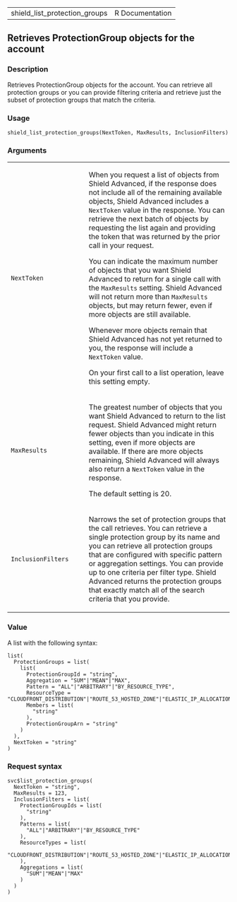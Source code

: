 <table style="width: 100%;">
<tbody>
<tr class="odd">
<td>shield_list_protection_groups</td>
<td style="text-align: right;">R Documentation</td>
</tr>
</tbody>
</table>

## Retrieves ProtectionGroup objects for the account

### Description

Retrieves ProtectionGroup objects for the account. You can retrieve all
protection groups or you can provide filtering criteria and retrieve
just the subset of protection groups that match the criteria.

### Usage

    shield_list_protection_groups(NextToken, MaxResults, InclusionFilters)

### Arguments

<table>
<colgroup>
<col style="width: 35%" />
<col style="width: 65%" />
</colgroup>
<tbody>
<tr class="odd">
<td><code
id="shield_list_protection_groups_:_NextToken">NextToken</code></td>
<td><p>When you request a list of objects from Shield Advanced, if the
response does not include all of the remaining available objects, Shield
Advanced includes a <code>NextToken</code> value in the response. You
can retrieve the next batch of objects by requesting the list again and
providing the token that was returned by the prior call in your
request.</p>
<p>You can indicate the maximum number of objects that you want Shield
Advanced to return for a single call with the <code>MaxResults</code>
setting. Shield Advanced will not return more than
<code>MaxResults</code> objects, but may return fewer, even if more
objects are still available.</p>
<p>Whenever more objects remain that Shield Advanced has not yet
returned to you, the response will include a <code>NextToken</code>
value.</p>
<p>On your first call to a list operation, leave this setting
empty.</p></td>
</tr>
<tr class="even">
<td><code
id="shield_list_protection_groups_:_MaxResults">MaxResults</code></td>
<td><p>The greatest number of objects that you want Shield Advanced to
return to the list request. Shield Advanced might return fewer objects
than you indicate in this setting, even if more objects are available.
If there are more objects remaining, Shield Advanced will always also
return a <code>NextToken</code> value in the response.</p>
<p>The default setting is 20.</p></td>
</tr>
<tr class="odd">
<td><code
id="shield_list_protection_groups_:_InclusionFilters">InclusionFilters</code></td>
<td><p>Narrows the set of protection groups that the call retrieves. You
can retrieve a single protection group by its name and you can retrieve
all protection groups that are configured with specific pattern or
aggregation settings. You can provide up to one criteria per filter
type. Shield Advanced returns the protection groups that exactly match
all of the search criteria that you provide.</p></td>
</tr>
</tbody>
</table>

### Value

A list with the following syntax:

    list(
      ProtectionGroups = list(
        list(
          ProtectionGroupId = "string",
          Aggregation = "SUM"|"MEAN"|"MAX",
          Pattern = "ALL"|"ARBITRARY"|"BY_RESOURCE_TYPE",
          ResourceType = "CLOUDFRONT_DISTRIBUTION"|"ROUTE_53_HOSTED_ZONE"|"ELASTIC_IP_ALLOCATION"|"CLASSIC_LOAD_BALANCER"|"APPLICATION_LOAD_BALANCER"|"GLOBAL_ACCELERATOR",
          Members = list(
            "string"
          ),
          ProtectionGroupArn = "string"
        )
      ),
      NextToken = "string"
    )

### Request syntax

    svc$list_protection_groups(
      NextToken = "string",
      MaxResults = 123,
      InclusionFilters = list(
        ProtectionGroupIds = list(
          "string"
        ),
        Patterns = list(
          "ALL"|"ARBITRARY"|"BY_RESOURCE_TYPE"
        ),
        ResourceTypes = list(
          "CLOUDFRONT_DISTRIBUTION"|"ROUTE_53_HOSTED_ZONE"|"ELASTIC_IP_ALLOCATION"|"CLASSIC_LOAD_BALANCER"|"APPLICATION_LOAD_BALANCER"|"GLOBAL_ACCELERATOR"
        ),
        Aggregations = list(
          "SUM"|"MEAN"|"MAX"
        )
      )
    )
